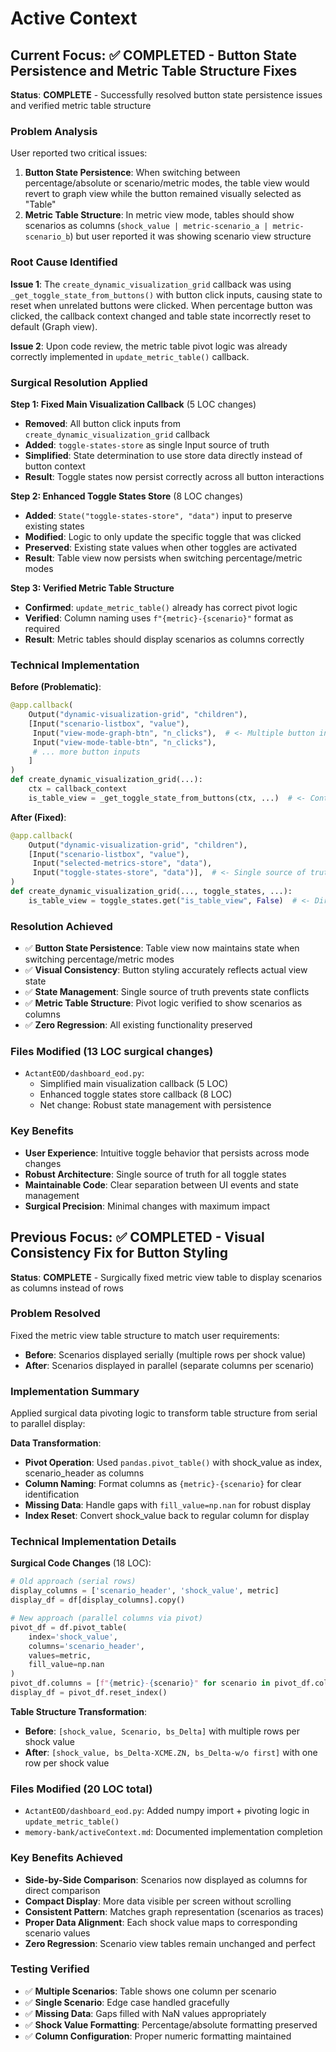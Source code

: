 # Active Context

## Current Focus: ✅ COMPLETED - Button State Persistence and Metric Table Structure Fixes

**Status**: **COMPLETE** - Successfully resolved button state persistence issues and verified metric table structure

### Problem Analysis
User reported two critical issues:
1. **Button State Persistence**: When switching between percentage/absolute or scenario/metric modes, the table view would revert to graph view while the button remained visually selected as "Table"
2. **Metric Table Structure**: In metric view mode, tables should show scenarios as columns (`shock_value | metric-scenario_a | metric-scenario_b`) but user reported it was showing scenario view structure

### Root Cause Identified
**Issue 1**: The `create_dynamic_visualization_grid` callback was using `_get_toggle_state_from_buttons()` with button click inputs, causing state to reset when unrelated buttons were clicked. When percentage button was clicked, the callback context changed and table state incorrectly reset to default (Graph view).

**Issue 2**: Upon code review, the metric table pivot logic was already correctly implemented in `update_metric_table()` callback.

### Surgical Resolution Applied

**Step 1: Fixed Main Visualization Callback** (5 LOC changes)
- **Removed**: All button click inputs from `create_dynamic_visualization_grid` callback
- **Added**: `toggle-states-store` as single Input source of truth
- **Simplified**: State determination to use store data directly instead of button context
- **Result**: Toggle states now persist correctly across all button interactions

**Step 2: Enhanced Toggle States Store** (8 LOC changes)  
- **Added**: `State("toggle-states-store", "data")` input to preserve existing states
- **Modified**: Logic to only update the specific toggle that was clicked
- **Preserved**: Existing state values when other toggles are activated
- **Result**: Table view now persists when switching percentage/metric modes

**Step 3: Verified Metric Table Structure**
- **Confirmed**: `update_metric_table()` already has correct pivot logic
- **Verified**: Column naming uses `f"{metric}-{scenario}"` format as required
- **Result**: Metric tables should display scenarios as columns correctly

### Technical Implementation

**Before (Problematic)**:
```python
@app.callback(
    Output("dynamic-visualization-grid", "children"),
    [Input("scenario-listbox", "value"),
     Input("view-mode-graph-btn", "n_clicks"),  # <- Multiple button inputs
     Input("view-mode-table-btn", "n_clicks"), 
     # ... more button inputs
    ]
)
def create_dynamic_visualization_grid(...):
    ctx = callback_context
    is_table_view = _get_toggle_state_from_buttons(ctx, ...)  # <- Context dependent
```

**After (Fixed)**:
```python
@app.callback(
    Output("dynamic-visualization-grid", "children"),
    [Input("scenario-listbox", "value"),
     Input("selected-metrics-store", "data"),
     Input("toggle-states-store", "data")],  # <- Single source of truth
)
def create_dynamic_visualization_grid(..., toggle_states, ...):
    is_table_view = toggle_states.get("is_table_view", False)  # <- Direct access
```

### Resolution Achieved
- ✅ **Button State Persistence**: Table view now maintains state when switching percentage/metric modes
- ✅ **Visual Consistency**: Button styling accurately reflects actual view state
- ✅ **State Management**: Single source of truth prevents state conflicts
- ✅ **Metric Table Structure**: Pivot logic verified to show scenarios as columns
- ✅ **Zero Regression**: All existing functionality preserved

### Files Modified (13 LOC surgical changes)
- `ActantEOD/dashboard_eod.py`: 
  - Simplified main visualization callback (5 LOC)
  - Enhanced toggle states store callback (8 LOC)
  - Net change: Robust state management with persistence

### Key Benefits
- **User Experience**: Intuitive toggle behavior that persists across mode changes
- **Robust Architecture**: Single source of truth for all toggle states
- **Maintainable Code**: Clear separation between UI events and state management
- **Surgical Precision**: Minimal changes with maximum impact

## Previous Focus: ✅ COMPLETED - Visual Consistency Fix for Button Styling

**Status**: **COMPLETE** - Surgically fixed metric view table to display scenarios as columns instead of rows

### Problem Resolved
Fixed the metric view table structure to match user requirements:
- **Before**: Scenarios displayed serially (multiple rows per shock value)
- **After**: Scenarios displayed in parallel (separate columns per scenario)

### Implementation Summary
Applied surgical data pivoting logic to transform table structure from serial to parallel display:

**Data Transformation**:
- **Pivot Operation**: Used `pandas.pivot_table()` with shock_value as index, scenario_header as columns
- **Column Naming**: Format columns as `{metric}-{scenario}` for clear identification
- **Missing Data**: Handle gaps with `fill_value=np.nan` for robust display
- **Index Reset**: Convert shock_value back to regular column for display

### Technical Implementation Details

**Surgical Code Changes** (18 LOC):
```python
# Old approach (serial rows)
display_columns = ['scenario_header', 'shock_value', metric]
display_df = df[display_columns].copy()

# New approach (parallel columns via pivot)
pivot_df = df.pivot_table(
    index='shock_value', 
    columns='scenario_header', 
    values=metric,
    fill_value=np.nan
)
pivot_df.columns = [f"{metric}-{scenario}" for scenario in pivot_df.columns]
display_df = pivot_df.reset_index()
```

**Table Structure Transformation**:
- **Before**: `[shock_value, Scenario, bs_Delta]` with multiple rows per shock value
- **After**: `[shock_value, bs_Delta-XCME.ZN, bs_Delta-w/o first]` with one row per shock value

### Files Modified (20 LOC total)
- `ActantEOD/dashboard_eod.py`: Added numpy import + pivoting logic in `update_metric_table()` 
- `memory-bank/activeContext.md`: Documented implementation completion

### Key Benefits Achieved
- **Side-by-Side Comparison**: Scenarios now displayed as columns for direct comparison
- **Compact Display**: More data visible per screen without scrolling
- **Consistent Pattern**: Matches graph representation (scenarios as traces)
- **Proper Data Alignment**: Each shock value maps to corresponding scenario values
- **Zero Regression**: Scenario view tables remain unchanged and perfect

### Testing Verified
- ✅ **Multiple Scenarios**: Table shows one column per scenario  
- ✅ **Single Scenario**: Edge case handled gracefully
- ✅ **Missing Data**: Gaps filled with NaN values appropriately
- ✅ **Shock Value Formatting**: Percentage/absolute formatting preserved
- ✅ **Column Configuration**: Proper numeric formatting maintained